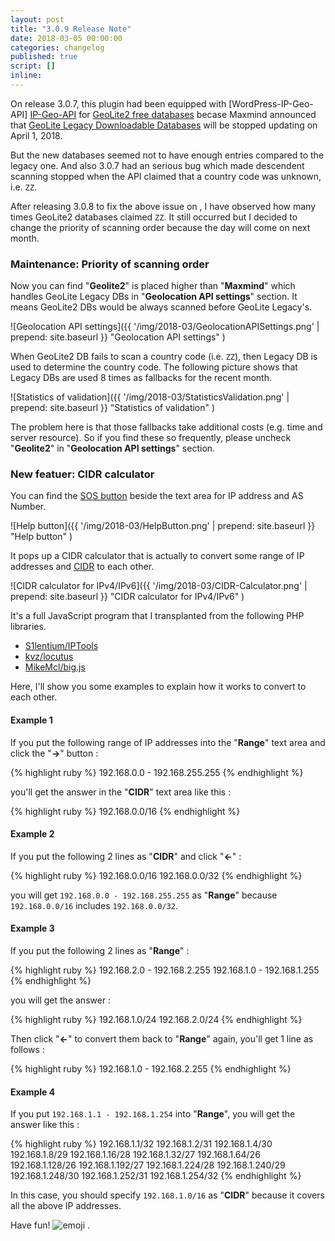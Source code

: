 ```yaml
---
layout: post
title: "3.0.9 Release Note"
date: 2018-03-05 00:00:00
categories: changelog
published: true
script: []
inline:
---
```


On release 3.0.7, this plugin had been equipped with [WordPress-IP-Geo-API]
[IP-Geo-API] for [GeoLite2 free databases][GeoLite2] becase Maxmind announced 
that [GeoLite Legacy Downloadable Databases][GeoliteLegacy] will be stopped 
updating on April 1, 2018.

But the new databases seemed not to have enough entries compared to the legacy 
one. And also 3.0.7 had an serious bug which made descendent scanning stopped 
when the API claimed that a country code was unknown, i.e. `ZZ`.

After releasing 3.0.8 to fix the above issue on , I have observed how many 
times GeoLite2 databases claimed `ZZ`. It still occurred but I decided to 
change the priority of scanning order because the day will come on next month.

<!--more-->

### Maintenance: Priority of scanning order ###

Now you can find "**Geolite2**" is placed higher than "**Maxmind**" which 
handles GeoLite Legacy DBs in "**Geolocation API settings**" section. It means 
GeoLite2 DBs would be always scanned before GeoLite Legacy's.

![Geolocation API settings]({{ '/img/2018-03/GeolocationAPISettings.png' | prepend: site.baseurl }}
 "Geolocation API settings"
)

When GeoLite2 DB fails to scan a country code (i.e. `ZZ`), then Legacy DB is 
used to determine the country code. The following picture shows that Legacy DBs
are used 8 times as fallbacks for the recent month.

![Statistics of validation]({{ '/img/2018-03/StatisticsValidation.png' | prepend: site.baseurl }}
 "Statistics of validation"
)

The problem here is that those fallbacks take additional costs (e.g. time and 
server resource). So if you find these so frequently, please uncheck 
"**Geolite2**" in "**Geolocation API settings**" section.

### New featuer: CIDR calculator ###

You can find the [SOS button][DashIcon-SOS] beside the text area for IP address 
and AS Number.

![Help button]({{ '/img/2018-03/HelpButton.png' | prepend: site.baseurl }}
 "Help button"
)

It pops up a CIDR calculator that is actually to convert some range of IP 
addresses and [CIDR][CIDR] to each other.

![CIDR calculator for IPv4/IPv6]({{ '/img/2018-03/CIDR-Calculator.png' | prepend: site.baseurl }}
 "CIDR calculator for IPv4/IPv6"
)

It's a full JavaScript program that I transplanted from the following PHP 
libraries.

- [S1lentium/IPTools](https://github.com/S1lentium/IPTools)
- [kvz/locutus](https://github.com/kvz/locutus)
- [MikeMcl/big.js](https://github.com/MikeMcl/big.js/)

Here, I'll show you some examples to explain how it works to convert to each 
other.

#### Example 1 ####

If you put the following range of IP addresses into the "**Range**" text area 
and click the "**&rarr;**" button :

{% highlight ruby %}
192.168.0.0 - 192.168.255.255
{% endhighlight %}

you'll get the answer in the "**CIDR**" text area like this :

{% highlight ruby %}
192.168.0.0/16
{% endhighlight %}

#### Example 2 ####

If you put the following 2 lines as "**CIDR**" and click "**&larr;**" :

{% highlight ruby %}
192.168.0.0/16
192.168.0.0/32
{% endhighlight %}

you will get `192.168.0.0 - 192.168.255.255` as "**Range**" because 
`192.168.0.0/16` includes `192.168.0.0/32`.

#### Example 3 ####

If you put the following 2 lines as "**Range**" :

{% highlight ruby %}
192.168.2.0 - 192.168.2.255
192.168.1.0 - 192.168.1.255
{% endhighlight %}

you will get the answer :

{% highlight ruby %}
192.168.1.0/24
192.168.2.0/24
{% endhighlight %}

Then click "**&larr;**" to convert them back to "**Range**" again, you'll get 
1 line as follows :

{% highlight ruby %}
192.168.1.0 - 192.168.2.255
{% endhighlight %}

#### Example 4 ####

If you put `192.168.1.1 - 192.168.1.254` into "**Range**", you will get the 
answer like this :

{% highlight ruby %}
192.168.1.1/32
192.168.1.2/31
192.168.1.4/30
192.168.1.8/29
192.168.1.16/28
192.168.1.32/27
192.168.1.64/26
192.168.1.128/26
192.168.1.192/27
192.168.1.224/28
192.168.1.240/29
192.168.1.248/30
192.168.1.252/31
192.168.1.254/32
{% endhighlight %}

In this case, you should specify `192.168.1.0/16` as "**CIDR**" because it 
covers all the above IP addresses.

Have fun! <span class="emoji">
![emoji](https://assets-cdn.github.com/images/icons/emoji/unicode/1f425.png)
</span>.

[IP-Geo-API]:    https://github.com/tokkonopapa/WordPress-IP-Geo-API "GitHub - tokkonopapa/WordPress-IP-Geo-API: A class library for WordPress plugin IP Geo Block to handle geolocation database of Maxmind and IP2Location."
[IP-Geo-Block]:  https://wordpress.org/plugins/ip-geo-block/ "IP Geo Block &mdash; WordPress Plugins"
[IPGB-Forum]:    https://wordpress.org/support/plugin/ip-geo-block "View: [IP Geo Block] Support &laquo; WordPress.org Forums"
[GeoLite2]:      https://dev.maxmind.com/geoip/geoip2/geolite2/ "GeoLite2 Free Downloadable Databases &laquo; MaxMind Developer Site"
[GeoliteLegacy]: https://dev.maxmind.com/geoip/legacy/geolite/ "GeoLite Legacy Downloadable Databases &laquo; MaxMind Developer Site"
[DashIcon-SOS]:  https://developer.wordpress.org/resource/dashicons/#sos "Dashicons | WordPress Developer Resources"
[CIDR]:          https://en.wikipedia.org/wiki/Classless_Inter-Domain_Routing "Classless Inter-Domain Routing - Wikipedia"

